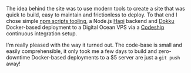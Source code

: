 The idea behind the site was to use modern tools to create a site that was quick to build, easy to
maintain and frictionless to deploy. To that end I chose simple
[npm scripts tooling](http://blog.keithcirkel.co.uk/how-to-use-npm-as-a-build-tool/),
a Node.js [Hapi](https://github.com/hapijs/hapi) backend and
[Dokku](https://github.com/progrium/dokku) Docker-based deployment to a Digital Ocean VPS via a
[Codeship](https://codeship.com) continuous integration setup.

I'm really pleased with the way it turned out. The code-base is small and easily comprehensible, it
only took me a few days to build and zero-downtime Docker-based deployments to a $5 server are just
a `git push` away!